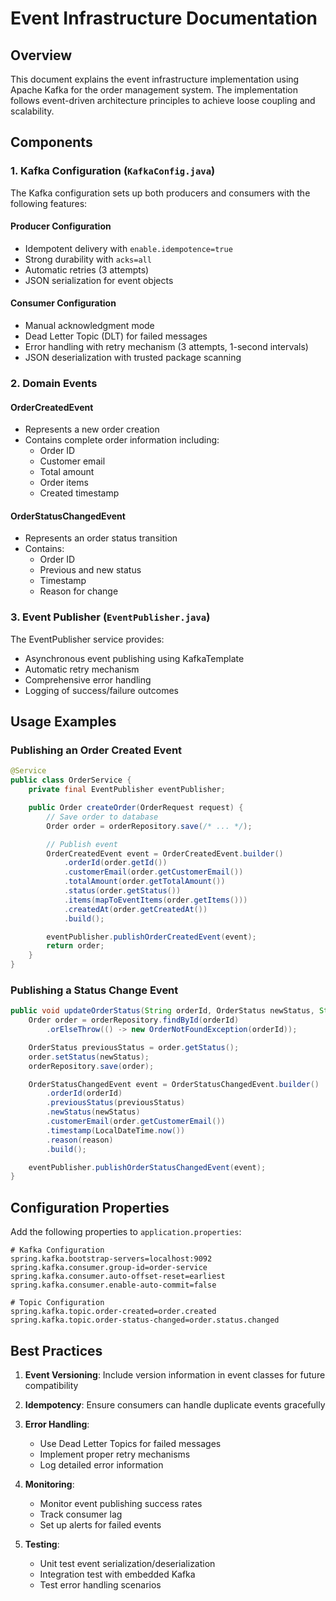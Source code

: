 # Event Infrastructure Documentation

## Overview

This document explains the event infrastructure implementation using Apache Kafka for the order management system. The implementation follows event-driven architecture principles to achieve loose coupling and scalability.

## Components

### 1. Kafka Configuration (`KafkaConfig.java`)

The Kafka configuration sets up both producers and consumers with the following features:

#### Producer Configuration
- Idempotent delivery with `enable.idempotence=true`
- Strong durability with `acks=all`
- Automatic retries (3 attempts)
- JSON serialization for event objects

#### Consumer Configuration
- Manual acknowledgment mode
- Dead Letter Topic (DLT) for failed messages
- Error handling with retry mechanism (3 attempts, 1-second intervals)
- JSON deserialization with trusted package scanning

### 2. Domain Events

#### OrderCreatedEvent
- Represents a new order creation
- Contains complete order information including:
  - Order ID
  - Customer email
  - Total amount
  - Order items
  - Created timestamp

#### OrderStatusChangedEvent
- Represents an order status transition
- Contains:
  - Order ID
  - Previous and new status
  - Timestamp
  - Reason for change

### 3. Event Publisher (`EventPublisher.java`)

The EventPublisher service provides:
- Asynchronous event publishing using KafkaTemplate
- Automatic retry mechanism
- Comprehensive error handling
- Logging of success/failure outcomes

## Usage Examples

### Publishing an Order Created Event

```java
@Service
public class OrderService {
    private final EventPublisher eventPublisher;

    public Order createOrder(OrderRequest request) {
        // Save order to database
        Order order = orderRepository.save(/* ... */);

        // Publish event
        OrderCreatedEvent event = OrderCreatedEvent.builder()
            .orderId(order.getId())
            .customerEmail(order.getCustomerEmail())
            .totalAmount(order.getTotalAmount())
            .status(order.getStatus())
            .items(mapToEventItems(order.getItems()))
            .createdAt(order.getCreatedAt())
            .build();

        eventPublisher.publishOrderCreatedEvent(event);
        return order;
    }
}
```

### Publishing a Status Change Event

```java
public void updateOrderStatus(String orderId, OrderStatus newStatus, String reason) {
    Order order = orderRepository.findById(orderId)
        .orElseThrow(() -> new OrderNotFoundException(orderId));

    OrderStatus previousStatus = order.getStatus();
    order.setStatus(newStatus);
    orderRepository.save(order);

    OrderStatusChangedEvent event = OrderStatusChangedEvent.builder()
        .orderId(orderId)
        .previousStatus(previousStatus)
        .newStatus(newStatus)
        .customerEmail(order.getCustomerEmail())
        .timestamp(LocalDateTime.now())
        .reason(reason)
        .build();

    eventPublisher.publishOrderStatusChangedEvent(event);
}
```

## Configuration Properties

Add the following properties to `application.properties`:

```properties
# Kafka Configuration
spring.kafka.bootstrap-servers=localhost:9092
spring.kafka.consumer.group-id=order-service
spring.kafka.consumer.auto-offset-reset=earliest
spring.kafka.consumer.enable-auto-commit=false

# Topic Configuration
spring.kafka.topic.order-created=order.created
spring.kafka.topic.order-status-changed=order.status.changed
```

## Best Practices

1. **Event Versioning**: Include version information in event classes for future compatibility

2. **Idempotency**: Ensure consumers can handle duplicate events gracefully

3. **Error Handling**: 
   - Use Dead Letter Topics for failed messages
   - Implement proper retry mechanisms
   - Log detailed error information

4. **Monitoring**:
   - Monitor event publishing success rates
   - Track consumer lag
   - Set up alerts for failed events

5. **Testing**:
   - Unit test event serialization/deserialization
   - Integration test with embedded Kafka
   - Test error handling scenarios

